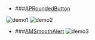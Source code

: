 * ###[APRoundedButton](https://github.com/elpsk/APRoundedButton)

![demo1](https://github.com/elpsk/APRoundedButton/blob/master/ss-b.png)
![demo2](https://github.com/elpsk/APRoundedButton/blob/master/ss-d.png)

* ###[AMSmoothAlert](https://github.com/mtonio91/AMSmoothAlert)
![demo3](https://raw.githubusercontent.com/mtonio91/AMSmoothAlert/master/screenCapture.gif)

